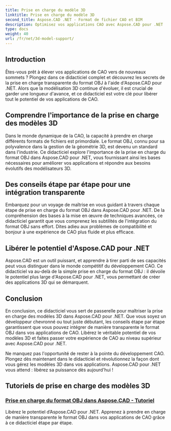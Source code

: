 ```yaml
---
title: Prise en charge du modèle 3D
linktitle: Prise en charge du modèle 3D
second_title: Aspose.CAD .NET - Format de fichier CAO et BIM
description: Optimisez vos applications CAO avec Aspose.CAD pour .NET ! Maîtrisez l’art de prendre en charge de manière transparente le format OBJ, libérant ainsi tout le potentiel de vos modèles 3D.
type: docs
weight: 40
url: /fr/net/3d-model-support/
---
```


## Introduction

Êtes-vous prêt à élever vos applications de CAO vers de nouveaux sommets ? Plongez dans ce didacticiel complet et découvrez les secrets de la prise en charge transparente du format OBJ à l'aide d'Aspose.CAD pour .NET. Alors que la modélisation 3D continue d'évoluer, il est crucial de garder une longueur d'avance, et ce didacticiel est votre clé pour libérer tout le potentiel de vos applications de CAO.

## Comprendre l'importance de la prise en charge des modèles 3D

Dans le monde dynamique de la CAO, la capacité à prendre en charge différents formats de fichiers est primordiale. Le format OBJ, connu pour sa polyvalence dans la gestion de la géométrie 3D, est devenu un standard dans l'industrie. Ce didacticiel explore l'importance de la prise en charge du format OBJ dans Aspose.CAD pour .NET, vous fournissant ainsi les bases nécessaires pour améliorer vos applications et répondre aux besoins évolutifs des modélisateurs 3D.

## Des conseils étape par étape pour une intégration transparente

Embarquez pour un voyage de maîtrise en vous guidant à travers chaque étape de prise en charge du format OBJ dans Aspose.CAD pour .NET. De la compréhension des bases à la mise en œuvre de techniques avancées, ce didacticiel garantit que vous comprenez les subtilités de l'intégration du format OBJ sans effort. Dites adieu aux problèmes de compatibilité et bonjour à une expérience de CAO plus fluide et plus efficace.

## Libérer le potentiel d'Aspose.CAD pour .NET

Aspose.CAD est un outil puissant, et apprendre à tirer parti de ses capacités peut vous distinguer dans le monde compétitif du développement CAO. Ce didacticiel va au-delà de la simple prise en charge du format OBJ : il dévoile le potentiel plus large d'Aspose.CAD pour .NET, vous permettant de créer des applications 3D qui se démarquent.

## Conclusion

En conclusion, ce didacticiel vous sert de passerelle pour maîtriser la prise en charge des modèles 3D dans Aspose.CAD pour .NET. Que vous soyez un développeur chevronné ou tout juste débutant, les conseils étape par étape garantissent que vous pouvez intégrer de manière transparente le format OBJ dans vos applications de CAO. Libérez le véritable potentiel de vos modèles 3D et faites passer votre expérience de CAO au niveau supérieur avec Aspose.CAD pour .NET.

Ne manquez pas l'opportunité de rester à la pointe du développement CAO. Plongez dès maintenant dans le didacticiel et révolutionnez la façon dont vous gérez les modèles 3D dans vos applications. Aspose.CAD pour .NET vous attend : libérez sa puissance dès aujourd'hui !
## Tutoriels de prise en charge des modèles 3D
### [Prise en charge du format OBJ dans Aspose.CAD - Tutoriel](./supporting-obj-format-in-aspose-cad/)
Libérez le potentiel d’Aspose.CAD pour .NET. Apprenez à prendre en charge de manière transparente le format OBJ dans vos applications de CAO grâce à ce didacticiel étape par étape.
